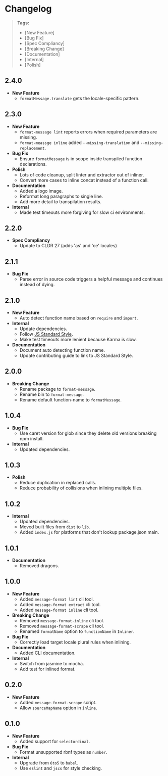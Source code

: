# Changelog

> **Tags:**
> - [New Feature]
> - [Bug Fix]
> - [Spec Compliancy]
> - [Breaking Change]
> - [Documentation]
> - [Internal]
> - [Polish]

## 2.4.0

* **New Feature**
  * `formatMessage.translate` gets the locale-specific pattern.

## 2.3.0

* **New Feature**
  * `format-message lint` reports errors when required parameters are missing.
  * `format-meassge inline` added `--missing-translation` and `--missing-replacement`.
* **Bug Fix**
  * Ensure `formatMessage` is in scope inside transpiled function declarations.
* **Polish**
  * Lots of code cleanup, split linter and extractor out of inliner.
  * Convert more cases to inline concat instead of a function call.
* **Documentation**
  * Added a logo image.
  * Reformat long paragraphs to single line.
  * Add more detail to transpilation results.
* **Internal**
  * Made test timeouts more forgiving for slow ci environments.

## 2.2.0

* **Spec Compliancy**
  * Update to CLDR 27 (adds 'as' and 'ce' locales)

## 2.1.1

* **Bug Fix**
  * Parse error in source code triggers a helpful message and continues instead of dying.

## 2.1.0

* **New Feature**
  * Auto detect function name based on `require` and `import`.
* **Internal**
  * Update dependencies.
  * Follow [JS Standard Style](https://github.com/feross/standard).
  * Make test timeouts more lenient because Karma is slow.
* **Documentation**
  * Document auto detecting function name.
  * Update contributing guide to link to JS Standard Style.

## 2.0.0

* **Breaking Change**
  * Rename package to `format-message`.
  * Rename bin to `format-message`.
  * Rename default function-name to `formatMessage`.

## 1.0.4

* **Bug Fix**
  * Use caret version for glob since they delete old versions breaking npm install.
* **Internal**
  * Updated dependencies.

## 1.0.3

* **Polish**
  * Reduce duplication in replaced calls.
  * Reduce probability of collisions when inlining multiple files.

## 1.0.2

* **Internal**
  * Updated dependencies.
  * Moved built files from `dist` to `lib`.
  * Added `index.js` for platforms that don't lookup package.json main.

## 1.0.1

* **Documentation**
  * Removed dragons.

## 1.0.0

* **New Feature**
  * Added `message-format lint` cli tool.
  * Added `message-format extract` cli tool.
  * Added `message-format inline` cli tool.
* **Breaking Change**
  * Removed `message-format-inline` cli tool.
  * Removed `message-format-scrape` cli tool.
  * Renamed `formatName` option to `functionName` in `Inliner`.
* **Bug Fix**
  * Correctly load target locale plural rules when inlining.
* **Documentation**
  * Added CLI documentation.
* **Internal**
  * Switch from jasmine to mocha.
  * Add test for inlined format.

## 0.2.0

* **New Feature**
  * Added `message-format-scrape` script.
  * Allow `sourceMapName` option in `inline`.

## 0.1.0

* **New Feature**
  * Added support for `selectordinal`.
* **Bug Fix**
  * Format unsupported rbnf types as `number`.
* **Internal**
  * Upgrade from `6to5` to `babel`.
  * Use `eslint` and `jscs` for style checking.
